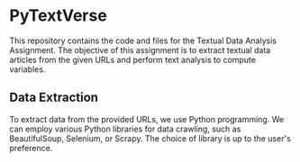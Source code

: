 # PyTextVerse
This repository contains the code and files for the Textual Data Analysis Assignment. The objective of this assignment is to extract textual data articles from the given URLs and perform text analysis to compute variables.
## Data Extraction
To extract data from the provided URLs, we use Python programming. We can employ various Python libraries for data crawling, such as BeautifulSoup, Selenium, or Scrapy. The choice of library is up to the user's preference.

